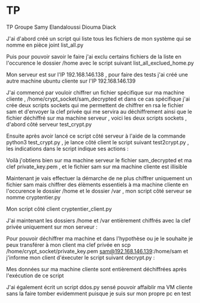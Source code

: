 # TP
TP Groupe Samy Elandaloussi Diouma Diack

J'ai d'abord créé un script qui liste tous les fichiers de mon système 
qui se nomme en pièce joint list_all.py


Puis pour pouvoir savoir le faire j'ai exclu certains fichiers de la liste en l'occurence le dossier /home avec le script suivant list_all_exclued_home.py


Mon serveur est sur l'IP 192.168.146.138 , pour faire des tests j'ai créé une autre machine ubuntu cliente sur l'IP 192.168.146.139

J'ai commencé par vouloir chiffrer un fichier spécifique sur ma machine cliente , /home/crypt_socket/sam_decrypted et dans ce cas spécifique j'ai crée deux scripts sockets qui me permettent de chiffrer en rsa le fichier sam et d'envoyer la clef privée qui me servira au déchiffrement ainsi que le fichier déchiffré sur ma machine serveur , voici les deux scripts sockets , d'abord côté serveur test_crypt.py

Ensuite après avoir lancé ce script côté serveur à l'aide de la commande python3 test_crypt.py , je lance côté client le script suivant test2crypt.py , les indications dans le script indique ses actions : 

Voilà j'obtiens bien sur ma machine serveur le fichier sam_decrypted et ma clef  private_key.pem , et le fichier sam sur ma machine cliente est illisible 

Maintenant je vais effectuer la démarche de ne plus chiffrer uniquement un fichier sam mais chiffrer des élèments essentiels à ma machine cliente en l'occurence le dossier /home et le dossier /var , mon script côté serveur se nomme cryptentier.py

Mon script côté client  cryptentier_client.py


J'ai maintenant les dossiers /home et /var entièrement chiffrés avec la clef privée uniquement sur mon serveur : 

Pour pouvoir déchiffrer ma machine et dans l'hypothèse ou je le souhaite je peux transférer à mon client ma clef privée en scp /home/crypt_socket/private_key.pem sam@192.168.146.139:/home/sam
et j'informe mon client d'éxecuter le script suivant decrypt.py : 


Mes données sur ma machine cliente sont entièrement déchiffrées après l'exécution de ce script 

J'ai également écrit un script ddos.py sensé pouvoir affaiblir ma VM cliente sans la faire tomber evidemment puisque je suis sur mon propre pc en test 
